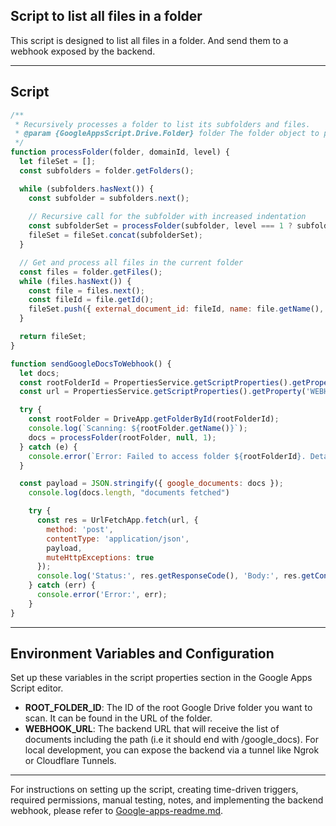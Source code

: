 ## Script to list all files in a folder

This script is designed to list all files in a folder. And send them to a webhook exposed by the backend.

---

## Script

```javascript
/**
 * Recursively processes a folder to list its subfolders and files.
 * @param {GoogleAppsScript.Drive.Folder} folder The folder object to process.
 */
function processFolder(folder, domainId, level) {
  let fileSet = [];
  const subfolders = folder.getFolders();

  while (subfolders.hasNext()) {
    const subfolder = subfolders.next();
 
    // Recursive call for the subfolder with increased indentation
    const subfolderSet = processFolder(subfolder, level === 1 ? subfolder.getName() : domainId, level + 1);
    fileSet = fileSet.concat(subfolderSet);
  }

  // Get and process all files in the current folder
  const files = folder.getFiles();
  while (files.hasNext()) {
    const file = files.next();
    const fileId = file.getId();
    fileSet.push({ external_document_id: fileId, name: file.getName(), external_domain_id: domainId })
  }

  return fileSet;
}

function sendGoogleDocsToWebhook() {
  let docs;
  const rootFolderId = PropertiesService.getScriptProperties().getProperty('ROOT_FOLDER_ID');
  const url = PropertiesService.getScriptProperties().getProperty('WEBHOOK_URL');

  try {
    const rootFolder = DriveApp.getFolderById(rootFolderId);
    console.log(`Scanning: ${rootFolder.getName()}`);
    docs = processFolder(rootFolder, null, 1);
  } catch (e) {
    console.error(`Error: Failed to access folder ${rootFolderId}. Details: ${e.message}`);
  }

  const payload = JSON.stringify({ google_documents: docs });
    console.log(docs.length, "documents fetched")

    try {
      const res = UrlFetchApp.fetch(url, {
        method: 'post',
        contentType: 'application/json',
        payload,
        muteHttpExceptions: true
      });
      console.log('Status:', res.getResponseCode(), 'Body:', res.getContentText());
    } catch (err) {
      console.error('Error:', err);
    }
}
```

---

## Environment Variables and Configuration

Set up these variables in the script properties section in the Google Apps Script editor.

- **ROOT_FOLDER_ID**: The ID of the root Google Drive folder you want to scan. It can be found in the URL of the folder.
- **WEBHOOK_URL**: The backend URL that will receive the list of documents including the path (i.e it should end with /google_docs). For local development, you can expose the backend via a tunnel like Ngrok or Cloudflare Tunnels.

---

For instructions on setting up the script, creating time-driven triggers, required permissions, manual testing, notes, and implementing the backend webhook, please refer to [Google-apps-readme.md](./Google-apps-readme.md).
